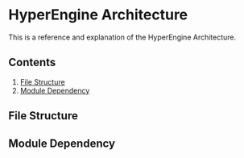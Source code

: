 # HyperEngine Architecture

This is a reference and explanation of the HyperEngine Architecture.

## Contents
1. [File Structure](#file-structure)
2. [Module Dependency](#module-dependency)

## File Structure


## Module Dependency